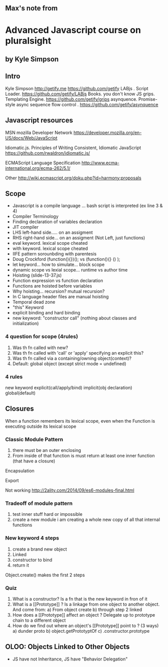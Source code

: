 ## Max's note from 
# Advanced Javascript course on pluralsight
## by Kyle Simpson

## Intro

Kyle Simpson
http://getify.me
https://github.com/getify
LABjs . Script Loader. https://github.com/getify/LABjs
Books. you don't know JS
grips. Templating Engine. https://github.com/getify/grips
asynquence.  Promise-style async sequence flow control . https://github.com/getify/asynquence 

## Javascript resources

MSN mozilla Developer Network
https://developer.mozilla.org/en-US/docs/Web/JavaScript

Idiomatic.js. Principles of Writing Consistent, Idiomatic JavaScript
https://github.com/rwaldron/idiomatic.js/

ECMAScript Language Specification
http://www.ecma-international.org/ecma-262/5.1/

Other
http://wiki.ecmascript.org/doku.php?id=harmony:proposals

## Scope

* Javascript is a compile language ... bash script is interpreted (ex line 3 & 4)
* Compiler Terminology
* Finding declaration of variables declaration
* JIT compiler
* LHS left-hand side..... on an assigment
* RHS right-hand side... on an assigment (Not Left, just functions)
* eval keyword. lexical scope cheated
* with keyword. lexical scope cheated
* IIFE pattern sorounbding with parentesis
* Doug Crockford (function(){})(); vs (function(){} () ); 
* let keyword... how to simulate... block scope
* dynamic scope vs lexial scope...  runtime vs author time
* Hoisting (slide-13-37.js)
* Function expression vs function declaration
* Functions are hoisted before variables
* Why hoisting... recursion? mutual recursion?
* In C language header files are manual hoisting
* Temporal dead zone
* "this" Keyword
* explicit binding and hard binding
* new keyword: "constructor call" (nothing about classes and initialization)

### 4 question for scope (4rules)
1) Was th fn called with new?
2) Was th fn called with 'call' or 'apply' specifying an explicit this?
3) Was th fn called via a containing/owning object(context)?
4) Default: global object (except strict mode = undefined)

### 4 rules
new keyword
explicit(call/apply/bind)
implicit(obj declaration)
global(default)


## Closures

When a function remembers its lexical scope, even when the Function is executing outside its lexical scope

### Classic Module Pattern
1) there must be an outer enclosing 
2) From inside of that function is must return at least one inner function (that have a closure)

Encapsulation

Export

Not working http://2ality.com/2014/09/es6-modules-final.html

### Tradeoff of module pattern
1) test inner stuff hard or impossible
2) create a new module i am creating a whole new copy of all that internal functions


### New keyword 4 steps
1) create a brand new object
2) Linked
3) constructor to bind
4) return it

Object.create() makes the first 2 steps

### Quiz
1) What is a constructor?
Is a fn that is the new keyword in fron of it
2) What is a [[Prototype]] ?
Is a linkage from one object to another object. And come from:
a) From object create
b) through step 2 linked
3) How does a [[Prototype]] affect an object ?
Delegate up to prototype chain to a different object
4) How do we find out where an object's [[Prototype]] point to ? (3 ways)
a) dunder proto
b) object.getPrototyptOf
c) .constructor.prototype

## OLOO: Objects Linked to Other Objects

* JS have not Inheritance, JS have "Behavior Delegation"





